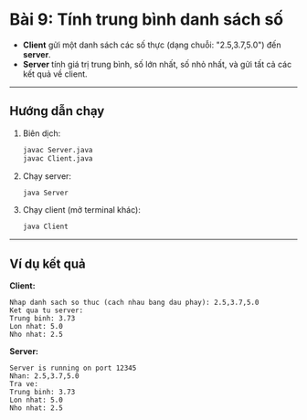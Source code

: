 # Bài 9: Tính trung bình danh sách số

- **Client** gửi một danh sách các số thực (dạng chuỗi: "2.5,3.7,5.0") đến **server**.
- **Server** tính giá trị trung bình, số lớn nhất, số nhỏ nhất, và gửi tất cả các kết quả về client.

---

## Hướng dẫn chạy

1. Biên dịch:
   ```bash
   javac Server.java
   javac Client.java
   ```
2. Chạy server:
   ```bash
   java Server
   ```
3. Chạy client (mở terminal khác):
   ```bash
   java Client
   ```

---

## Ví dụ kết quả

**Client:**
```
Nhap danh sach so thuc (cach nhau bang dau phay): 2.5,3.7,5.0
Ket qua tu server:
Trung binh: 3.73
Lon nhat: 5.0
Nho nhat: 2.5
```

**Server:**
```
Server is running on port 12345
Nhan: 2.5,3.7,5.0
Tra ve:
Trung binh: 3.73
Lon nhat: 5.0
Nho nhat: 2.5
``` 